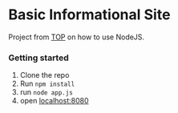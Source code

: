 # Basic Informational Site


Project from [TOP](https://www.theodinproject.com/lessons/nodejs-basic-informational-site) on how to use NodeJS. 

### Getting started

1. Clone the repo
2. Run `npm install`
3. run `node app.js`
4. open [localhost:8080](https://localhost:8080)
